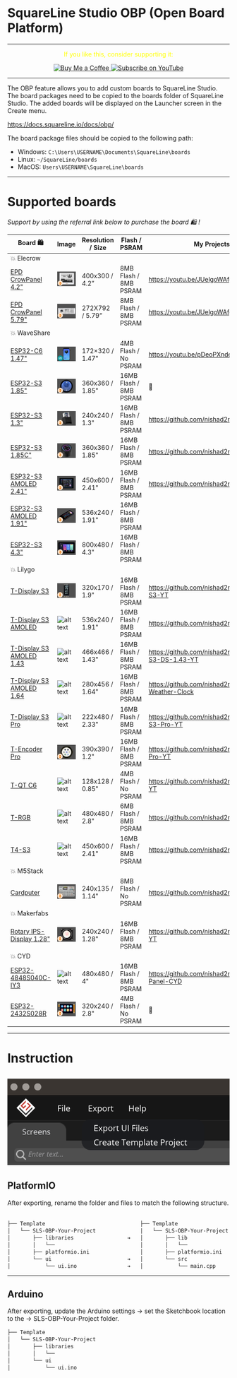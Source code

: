 
# SquareLine Studio OBP (Open Board Platform)


---
<p align="center">
  <span style="color: yellow;">If you like this, consider supporting it:</span>
</p>

<p align="center">
  <a href="https://www.buymeacoffee.com/nishad2m8" target="_blank">
    <img src="https://cdn.buymeacoffee.com/buttons/v2/default-yellow.png" alt="Buy Me a Coffee" style="height: 35px;">
  </a>
  <a href="https://www.youtube.com/channel/UCV_35rUyf4N5mHZXaxaFKiQ" target="_blank">
    <img src="https://img.shields.io/badge/Subscribe%20on%20YouTube-FF0000?style=flat&logo=youtube" alt="Subscribe on YouTube" style="height: 35px;">
  </a>
</p>

---
The OBP feature allows you to add custom boards to SquareLine Studio. The board packages need to be copied to the boards folder of SquareLine Studio. The added boards will be displayed on the Launcher screen in the Create menu.

https://docs.squareline.io/docs/obp/ 

The board package files should be copied to the following path:

- Windows: ```C:\Users\USERNAME\Documents\SquareLine\boards```
- Linux: ```~/SquareLine/boards```
- MacOS: ```Users\USERNAME\SquareLine\boards```

---

# Supported boards

_Support by using the referral link below to purchase the board 🛍️ !_

| Board 🛍️ | Image | Resolution / Size | Flash / PSRAM | My Projects |
|-----------------|-----------------|-----------------|-----------------| ------- |
|💥 Elecrow |
|[EPD CrowPanel 4.2"](https://s.click.aliexpress.com/e/_oCqiF7y)|![alt text](Elecrow/EPD_CrowPanel_4.2_v2.0.0/EPD_CrowPanel_4.2_v2.0.0.png) | 400x300 / 4.2”| 8MB Flash / 8MB PSRAM| https://youtu.be/JUelgoWAfgw |
|[EPD CrowPanel 5.79"](https://s.click.aliexpress.com/e/_olXQNLG)|![alt text](Elecrow/EPD_CrowPanel_5.79_v2.0.0/EPD_CrowPanel_5.79_v2.0.0.png) | 272X792 / 5.79”| 8MB Flash / 8MB PSRAM| https://youtu.be/JUelgoWAfgw |
|💥 WaveShare |
|[ESP32-C6 1.47"](https://s.click.aliexpress.com/e/_okYMjVj)|![alt text](WaveShare/esp32-c6-1.47/esp32-c6-1.47.png) | 172×320 / 1.47"| 4MB Flash / No PSRAM| https://youtu.be/pDeoPXndeUQ |
|[ESP32-S3 1.85"]( https://www.waveshare.com/esp32-s3-touch-lcd-1.85.htm?&aff_id=104576)| ![alt text](WaveShare/esp32-s3-1.85/esp32-s3-1.85.png) | 360x360 / 1.85" | 16MB Flash / 8MB PSRAM | 🚧 |
|[ESP32-S3 1.3"](https://www.waveshare.com/esp32-s3-lcd-1.3.htm?&aff_id=104576)|![alt text](WaveShare/esp32-s3-1.3/esp32-s3-1.3.png) |240x240 / 1.3" | 16MB Flash / 8MB PSRAM | https://github.com/nishad2m8/WS-1.3|
|[ESP32-S3 1.85C"](https://s.click.aliexpress.com/e/_on41Aqd)|![alt text](WaveShare/esp32-s3-1.85C/esp32-s3-1.85C.png) | 360x360 / 1.85"| 16MB Flash / 8MB PSRAM | https://github.com/nishad2m8/WS-1.85C|
|[ESP32-S3 AMOLED 2.41"](https://s.click.aliexpress.com/e/_on41Aqd)|![alt text](WaveShare/esp32-s3-2.41/esp32-s3-2.41.png)| 450x600 / 2.41" | 16MB Flash / 8MB PSRAM | https://github.com/nishad2m8/WS-2.41|
|[ESP32-S3 AMOLED 1.91"](https://s.click.aliexpress.com/e/_okpdgEx)|![alt text](WaveShare/esp32-s3-1.91/esp32-s3-1.91.png)| 536x240 / 1.91" | 16MB Flash / 8MB PSRAM | |
|[ESP32-S3 4.3"](https://s.click.aliexpress.com/e/_okpdgEx)|![alt text](WaveShare/esp32-s3-4.3B/esp32-s3-4.3B.png)| 800x480 / 4.3" | 16MB Flash / 8MB PSRAM | |
|💥 Lilygo|
| [T-Display S3](https://s.click.aliexpress.com/e/_EyapYZJ)  | ![alt text](Lilygo/t-display-s3_v1.0.0/t-display-s3.png) | 320x170 / 1.9"  | 16MB Flash / 8MB PSRAM | https://github.com/nishad2m8/T-Display-S3-YT |
| [T-Display S3 AMOLED](https://s.click.aliexpress.com/e/_EJvcv3n)  | ![alt text](Lilygo/t-display-s3-amoled/t-display-s3-amoled.png) | 536x240 / 1.91" | 16MB Flash / 8MB PSRAM  | https://github.com/nishad2m8/BTC-Ticker |
| [T-Display S3 AMOLED 1.43](https://s.click.aliexpress.com/e/_oo8DcLv)  |![alt text](Lilygo/t-display-s3-amoled-1.43/t-display-s3-amoled-1.43.png) | 466x466 / 1.43" | 16MB Flash / 8MB PSRAM | https://github.com/nishad2m8/T-Display-S3-DS-1.43-YT |
| [T-Display S3 AMOLED 1.64](https://s.click.aliexpress.com/e/_oFH1351)  | ![alt text](Lilygo/t-display-s3-amoled-1.64/t-display-s3-amoled-1.64.png) | 280x456 / 1.64"  | 16MB Flash / 8MB PSRAM | https://github.com/nishad2m8/Pip-Boy-Weather-Clock |
| [T-Display S3 Pro](https://s.click.aliexpress.com/e/_onH08Ub)  | ![alt text](Lilygo/t-display-s3-pro/t-display-s3-pro.png) | 222x480 / 2.33"  | 16MB Flash / 8MB PSRAM | https://github.com/nishad2m8/T-Display-S3-Pro-YT |
| [T-Encoder Pro](https://s.click.aliexpress.com/e/_mOAGaVW)  | ![alt text](Lilygo/t-encoder-pro/t-encoder-pro.png) | 390x390 / 1.2"  | 16MB Flash / 8MB PSRAM | https://github.com/nishad2m8/T-Encode-Pro-YT |
| [T-QT C6](https://s.click.aliexpress.com/e/_DEoEopt)  | ![alt text](Lilygo/t-qt-c6/t-qt-c6.png) | 128x128 / 0.85"  | 4MB Flash / No PSRAM | https://github.com/nishad2m8/T-QT-C6-YT |
| [T-RGB](https://s.click.aliexpress.com/e/_oDt7iPZ)  | ![alt text](Lilygo/t-rgb/t-rgb.png) | 480x480 / 2.8" | 6MB Flash / 8MB PSRAM | https://github.com/nishad2m8/T-RGB-YT |
| [T4-S3](https://s.click.aliexpress.com/e/_EwYC7m9)  | ![alt text](Lilygo/t4-s3/t4-s3.png) | 450x600 / 2.41"  | 16MB Flash / 8MB PSRAM | https://github.com/nishad2m8/T4-S3-YT |
|💥 M5Stack |
|[Cardputer](https://s.click.aliexpress.com/e/_DnK2GNR)|![alt text](M5Stack/Cardputer_v1.0.0/cardputer.png) | 240x135 / 1.14" | 8MB Flash / No PSRAM | https://github.com/nishad2m8/GeminiPuter |
|💥 Makerfabs |
|[Rotary IPS-Display 1.28"](https://www.makerfabs.com/matouch-esp32-s3-rotaryips-display1-28-gc9a01.html)| ![alt text](<Makerfabs/MaTouch Rotary 1.28/MaTouch Rotary 1.28.png>) | 240x240 / 1.28" | 16MB Flash / 8MB PSRAM | https://github.com/nishad2m8/MaTouch-YT |
|💥 CYD|
|[ESP32-4848S040C-IY3](https://s.click.aliexpress.com/e/_EQ3RBgD)| ![alt text](<Display Panel CYD/4848S040C-IY3/4848S040C-IY3.png>) | 480x480 / 4" | 16MB Flash / 8MB PSRAM | https://github.com/nishad2m8/Display-Panel-CYD |
|[ESP32-2432S028R](https://s.click.aliexpress.com/e/_Ddtuvi1)| ![alt text](<Display Panel CYD/2432S028R/2432S028R.png>) | 320x240 / 2.8" | 4MB Flash / No PSRAM |🚧|


---

# Instruction

![alt text](00-Assets/SLS.png)
---

## PlatformIO

After exporting, rename the folder and files to match the following structure.


```

├── Template                              ├── Template
│   └── SLS-OBP-Your-Project              |   └── SLS-OBP-Your-Project
│       ├── libraries                 ➔   │       ├── lib
│       │   └──                           │       │   └── 
│       ├── platformio.ini                │       ├── platformio.ini
│       └── ui                        ➔   │       └── src
│           └── ui.ino                ➔   │           └── main.cpp
```
---

## Arduino
After exporting, update the Arduino settings → set the Sketchbook location to the →  SLS-OBP-Your-Project folder.

```plaintext
├── Template  
│   └── SLS-OBP-Your-Project   
│       ├── libraries             
│       │   └──                          
│       └── ui                        
│           └── ui.ino
```

